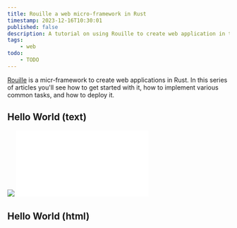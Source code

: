```yaml
---
title: Rouille a web micro-framework in Rust
timestamp: 2023-12-16T10:30:01
published: false
description: A tutorial on using Rouille to create web application in the Rust programming language.
tags:
    - web
todo:
    - TODO
---
```


[Rouille](https://crates.io/crates/rouille) is a micr-framework to create web applications in Rust. In this series of articles you'll see
how to get started with it, how to implement various common tasks, and how to deploy it.

## Hello World (text)

![](examples/rouille/hello-world/Cargo.toml)
![](examples/rouille/hello-world/src/main.rs)

## Hello World (html)

